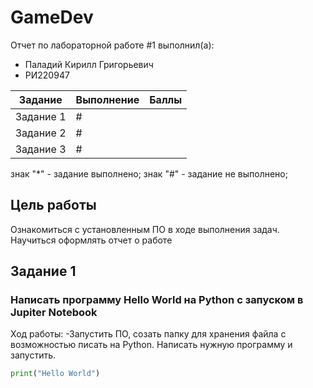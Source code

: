 # GameDev
Отчет по лабораторной работе #1 выполнил(а):
- Паладий Кирилл Григорьевич
- РИ220947

| Задание | Выполнение | Баллы |
| ------ | ------ | ------ |
| Задание 1 | # |  |
| Задание 2 | # |  |
| Задание 3 | # |  |

знак "*" - задание выполнено; знак "#" - задание не выполнено;

## Цель работы
Ознакомиться с установленным ПО в ходе выполнения задач. Научиться оформлять отчет о работе

## Задание 1
### Написать программу Hello World на Python с запуском в Jupiter Notebook
Ход работы:
-Запустить ПО, созать папку для хранения файла с возможностью писать на Python. Написать нужную программу и запустить.
```py
print("Hello World")

```
